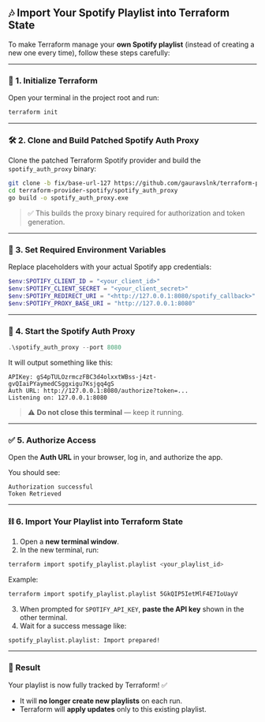 ## 🎶 Import Your Spotify Playlist into Terraform State

To make Terraform manage your **own Spotify playlist** (instead of creating a new one every time), follow these steps carefully:

---

### 🧱 1. Initialize Terraform

Open your terminal in the project root and run:

```bash
terraform init
```

---

### 🛠️ 2. Clone and Build Patched Spotify Auth Proxy

Clone the patched Terraform Spotify provider and build the `spotify_auth_proxy` binary:

```bash
git clone -b fix/base-url-127 https://github.com/gauravslnk/terraform-provider-spotify
cd terraform-provider-spotify/spotify_auth_proxy
go build -o spotify_auth_proxy.exe
```

> ✅ This builds the proxy binary required for authorization and token generation.

---

### 🔐 3. Set Required Environment Variables

Replace placeholders with your actual Spotify app credentials:

```powershell
$env:SPOTIFY_CLIENT_ID = "<your_client_id>"
$env:SPOTIFY_CLIENT_SECRET = "<your_client_secret>"
$env:SPOTIFY_REDIRECT_URI = "<http://127.0.0.1:8080/spotify_callback>"  # add your redirect uri which you set in spotify developer app
$env:SPOTIFY_PROXY_BASE_URI = "http://127.0.0.1:8080"
```

---

### 🚪 4. Start the Spotify Auth Proxy

```powershell
.\spotify_auth_proxy --port 8080
```

It will output something like this:

```
APIKey: gS4pTULOzrmczFBC3d4olxxtWBss-j4zt-gvQIaiPYaymedCSggxigu7Ksjgq4gS
Auth URL: http://127.0.0.1:8080/authorize?token=...
Listening on: 127.0.0.1:8080
```

> ⚠️ **Do not close this terminal** — keep it running.

---

### ✅ 5. Authorize Access

Open the **Auth URL** in your browser, log in, and authorize the app.

You should see:

```
Authorization successful
Token Retrieved
```

---

### ⛓️ 6. Import Your Playlist into Terraform State

1. Open a **new terminal window**.
2. In the new terminal, run:

```bash
terraform import spotify_playlist.playlist <your_playlist_id>
```

Example:

```bash
terraform import spotify_playlist.playlist 5GkQIP5IetMlF4E7IoUayV
```

3. When prompted for `SPOTIFY_API_KEY`, **paste the API key** shown in the other terminal.
4. Wait for a success message like:

```
spotify_playlist.playlist: Import prepared!
```

---

### 🧾 Result

Your playlist is now fully tracked by Terraform! ✅

* It will **no longer create new playlists** on each run.
* Terraform will **apply updates** only to this existing playlist.
